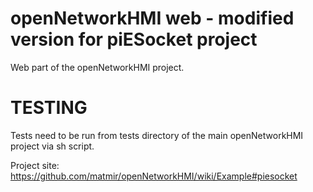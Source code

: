 openNetworkHMI web - modified version for piESocket project
=======

Web part of the openNetworkHMI project.

TESTING
===========

Tests need to be run from tests directory of the main openNetworkHMI project via sh script.

Project site: https://github.com/matmir/openNetworkHMI/wiki/Example#piesocket